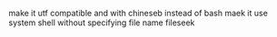 make it utf compatible and with chineseb
instead of bash maek it use system shell without specifying file name
fileseek
